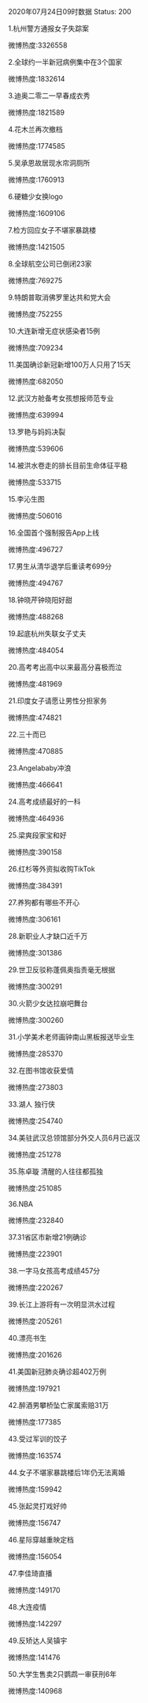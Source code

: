 2020年07月24日09时数据
Status: 200

1.杭州警方通报女子失踪案

微博热度:3326558

2.全球约一半新冠病例集中在3个国家

微博热度:1832614

3.迪奥二零二一早春成衣秀

微博热度:1821589

4.花木兰再次撤档

微博热度:1774585

5.吴承恩故居现水帘洞厕所

微博热度:1760913

6.硬糖少女换logo

微博热度:1609106

7.检方回应女子不堪家暴跳楼

微博热度:1421505

8.全球航空公司已倒闭23家

微博热度:769275

9.特朗普取消佛罗里达共和党大会

微博热度:752255

10.大连新增无症状感染者15例

微博热度:709234

11.美国确诊新冠新增100万人只用了15天

微博热度:682050

12.武汉方舱备考女孩想报师范专业

微博热度:639994

13.罗艳与妈妈决裂

微博热度:539606

14.被洪水卷走的排长目前生命体征平稳

微博热度:533715

15.李沁生图

微博热度:506016

16.全国首个强制报告App上线

微博热度:496727

17.男生从清华退学后重读考699分

微博热度:494767

18.钟晓芹钟晓阳好甜

微博热度:488268

19.起底杭州失联女子丈夫

微博热度:484054

20.高考考出高中以来最高分喜极而泣

微博热度:481969

21.印度女子请愿让男性分担家务

微博热度:474821

22.三十而已

微博热度:470885

23.Angelababy冲浪

微博热度:466641

24.高考成绩最好的一科

微博热度:464936

25.梁爽段家宝和好

微博热度:390158

26.红杉等外资拟收购TikTok

微博热度:384391

27.养狗都有哪些不开心

微博热度:306161

28.新职业人才缺口近千万

微博热度:301386

29.世卫反驳称蓬佩奥指责毫无根据

微博热度:300291

30.火箭少女达拉崩吧舞台

微博热度:300260

31.小学美术老师画钟南山黑板报送毕业生

微博热度:285370

32.在图书馆收获爱情

微博热度:273803

33.湖人 独行侠

微博热度:254740

34.美驻武汉总领馆部分外交人员6月已返汉

微博热度:251278

35.陈卓璇 清醒的人往往都孤独

微博热度:251085

36.NBA

微博热度:232840

37.31省区市新增21例确诊

微博热度:223901

38.一字马女孩高考成绩457分

微博热度:220267

39.长江上游将有一次明显洪水过程

微博热度:205261

40.漂亮书生

微博热度:201626

41.美国新冠肺炎确诊超402万例

微博热度:197921

42.醉酒男攀桥坠亡家属索赔31万

微博热度:177385

43.受过军训的饺子

微博热度:163574

44.女子不堪家暴跳楼后1年仍无法离婚

微博热度:159942

45.张起灵打戏好帅

微博热度:156747

46.星际穿越重映定档

微博热度:156054

47.李佳琦直播

微博热度:149170

48.大连疫情

微博热度:142297

49.反矫达人吴镇宇

微博热度:141476

50.大学生售卖2只鹦鹉一审获刑6年

微博热度:140968

